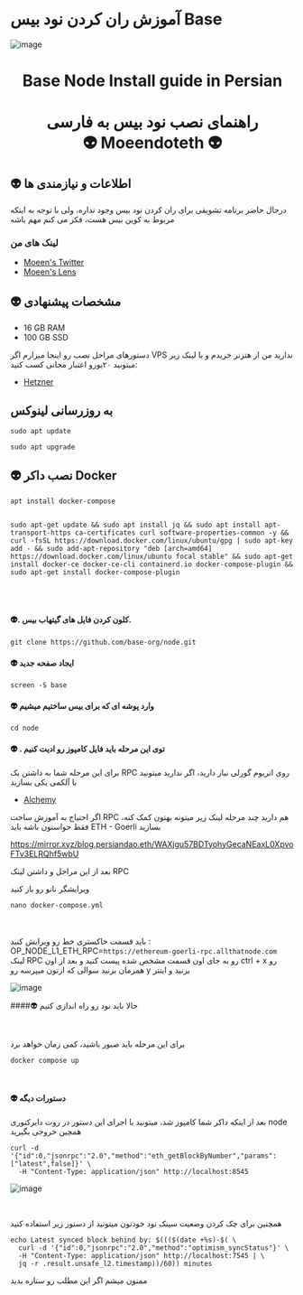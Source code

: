 # آموزش ران کردن نود بیس Base
![image](https://iili.io/HXNL4YN.jpg)


<h1 align="center"> Base Node Install guide in Persian </h1>
<h1 align="center"> راهنمای نصب نود بیس به فارسی <br> 👽 Moeendoteth 👽
</h1>

## 👽  اطلاعات و نیازمندی ها

درحال حاضر برنامه تشویقی برای ران کردن نود بیس وجود نداره، ولی با توجه به اینکه مربوط به کوین بیس هست، فکر می کنم مهم باشه 

### لینک های من
 * [Moeen's Twitter](https://twitter.com/Moeendoteth)
* [Moeen's Lens](https://lenster.xyz/u/moeen)
 
 ## 👽  مشخصات پیشنهادی

- 16 GB RAM
- 100 GB SSD

دستورهای مراحل نصب رو اینجا میزارم
اگر VPS ندارید من از هتزنر خریدم و با لینک زیر میتونید ۲۰یورو اعتبار مجانی کسب کنید:


 * [Hetzner](https://hetzner.cloud/?ref=p7amgYr2ILM7)

## به روزرسانی لینوکس
 
```shell
sudo apt update
```

```shell
sudo apt upgrade
```


## 👽  نصب داکر Docker

```shell
apt install docker-compose
```

```shell

sudo apt-get update && sudo apt install jq && sudo apt install apt-transport-https ca-certificates curl software-properties-common -y && curl -fsSL https://download.docker.com/linux/ubuntu/gpg | sudo apt-key add - && sudo add-apt-repository "deb [arch=amd64] https://download.docker.com/linux/ubuntu focal stable" && sudo apt-get install docker-ce docker-ce-cli containerd.io docker-compose-plugin && sudo apt-get install docker-compose-plugin

```
<br><br>

#### 👽. کلون کردن فایل های گیتهاب بیس.

```
git clone https://github.com/base-org/node.git
```

#### 👽  ایجاد صفحه جدید 
```
screen -S base
```

#### 👽  وارد پوشه ای که برای بیس ساختیم میشیم

```
cd node
```

#### 👽 . توی این مرحله باید فایل کامپوز رو ادیت کنیم

برای این مرحله شما به داشتن یک RPC روی اتریوم گورلی نیاز دارید، اگر ندارید میتونید با آلکمی یکی بسازید


* [Alchemy](https://alchemy.com/?r=jk4ODk2NDUwNzU5N)

اگر احتیاج به آموزش ساخت RPC هم دارید چند مرحله لینک زیر میتونه بهتون کمک کنه،
فقط حواستون باشه باید 
ETH - Goerli 
بسازید

https://mirror.xyz/blog.persiandao.eth/WAXjgu57BDTyohyGecaNEaxL0XpvoFTv3ELRQhf5wbU

بعد از این مراحل و داشتن لینک RPC


ویرایشگر نانو رو باز کنید

```
nano docker-compose.yml
```

<br><br>
باید قسمت خاکستری خط رو ویرایش کنید : 
OP_NODE_L1_ETH_RPC=`https://ethereum-goerli-rpc.allthatnode.com`
<br>
لینک RPC رو به جای اون قسمت مشخص شده پیست کنید و بعد از اون 
ctrl + x رو همزمان بزنید
سوالی که ازتون میپرسه رو y بزنید و اینتر


![image](https://iili.io/HXNrb4I.png)



####👽 حالا باید نود رو راه اندازی کنیم

<br>

برای این مرحله باید صبور باشید، کمی زمان خواهد برد <br>

```
docker compose up
```



<br>

#### 👽  دستورات دیگه

بعد از اینکه داکر شما کامپوز شد، میتونید با اجرای این دستور در روت دایرکتوری node
همچین خروجی بگیرید

```
curl -d '{"id":0,"jsonrpc":"2.0","method":"eth_getBlockByNumber","params":["latest",false]}' \
  -H "Content-Type: application/json" http://localhost:8545
```
![image](https://iili.io/HXN4WnR.png)

<br>


همچنین برای چک کردن وضعیت سینک نود خودتون میتونید از دستور زیر استفاده کنید

```
echo Latest synced block behind by: $((($(date +%s)-$( \
  curl -d '{"id":0,"jsonrpc":"2.0","method":"optimism_syncStatus"}' \
  -H "Content-Type: application/json" http://localhost:7545 | \
  jq -r .result.unsafe_l2.timestamp))/60)) minutes
```


ممنون میشم اگر این مطلب رو ستاره بدید

